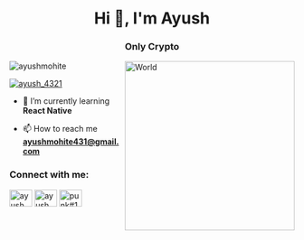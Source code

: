 <h1 align="center">Hi 👋, I'm Ayush</h1>
<h3 align="center">Only Crypto </h3>

<img align ="right" alt="World" width = "300" src = "https://media3.giphy.com/media/HscDLzkO8EOTmgkhQP/200w.webp?cid=ecf05e47nqlzmcygy0olr9jwi41flw268x09h7kkglfolyob&rid=200w.webp&ct=g">

<p align="left"> <img src="https://komarev.com/ghpvc/?username=ayushmohite&label=Profile%20views&color=0e75b6&style=flat" alt="ayushmohite" /> </p>

<p align="left"> <a href="https://twitter.com/ayush_4321" target="blank"><img src="https://img.shields.io/twitter/follow/ayush_4321?logo=twitter&style=for-the-badge" alt="ayush_4321" /></a> </p>

- 🌱 I’m currently learning **React Native**

- 📫 How to reach me **ayushmohite431@gmail.com**

<h3 align="left">Connect with me:</h3>
<p align="left">
<a href="https://twitter.com/ayush_4321" target="blank"><img align="center" src="https://raw.githubusercontent.com/rahuldkjain/github-profile-readme-generator/master/src/images/icons/Social/twitter.svg" alt="ayush_4321" height="30" width="40" /></a>
<a href="https://linkedin.com/in/ayushmohite" target="blank"><img align="center" src="https://raw.githubusercontent.com/rahuldkjain/github-profile-readme-generator/master/src/images/icons/Social/linked-in-alt.svg" alt="ayushmohite" height="30" width="40" /></a>
<a href="https://discord.gg/punk#1613" target="blank"><img align="center" src="https://raw.githubusercontent.com/rahuldkjain/github-profile-readme-generator/master/src/images/icons/Social/discord.svg" alt="punk#1613" height="30" width="40" /></a>
</p>

